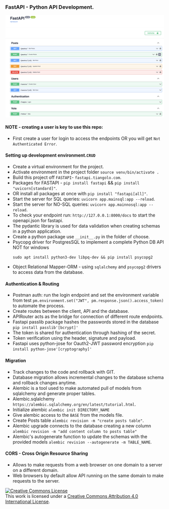 ### FastAPI - Python API Development.
![FastAPI](fastapi.png)
#### NOTE - creating a user is key to use this repo: 
- First create a user for login to access the endpoints OR you will get `Not Authenticated Error`.

####  Setting up development environment.`CRUD`
- Create a virtual environment for the project.
- Activate environment in the project folder `source venv/bin/activate .`
- Build this project off `FASTAPI`- `fastapi.tiangolo.com`.
- Packages for FASTAPI - `pip install fastapi` && `pip install "uvicorn[standard]"`.
- OR install all packages at once with `pip install "fastapi[all]"`.
- Start the server for SQL queries: `uvicorn app.mainsql:app --reload`.
- Start the server for NO-SQL queries: `uvicorn app.mainnosql:app --reload`.
- To check your endpoint run: `http://127.0.0.1:8000/docs` to start the openapi.json for fastapi.
- The pydantic library is used for data validation when creating schemas in a python application.
- Create a python package use `__init__.py` in the folder of choose.
- Psycopg driver for PostgresSQL to implement a complete Python DB API NOT for windows
  ```
  sudo apt install python3-dev libpq-dev && pip install psycopg2 
  
  ```
- Object Relational Mapper-ORM - using `sqlalchemy` and `psycopg2` drivers to access data from the database.

#### Authentication & Routing
- Postman auth: run the login endpoint and set the environment variable from test `pm.environment.set("JWT", pm.response.json().access_token)` to automate the process.
- Create routes between the client, API and the database.
- APIRouter acts as the bridge for connection of different route endpoints.
- Fastapi passlib package hashes the passwords stored in the database ` pip install passlib'[bcrypt]' `
- The token is shared for authentication through hashing of the secret.
- Token verification using the header, signature and payload.
- Fastapi uses python-jose for Oauth2-JWT password encryption `pip install python-jose'[cryptography]'  `

#### Migration
- Track changes to the code and rollback with GIT.
- Database migration allows incremental changes to the database schema and rollback changes anytime.
- Alembic is a tool used to make automated pull of models from sqlalchemy and generate proper tables.
- Alembic.sqlalchemy `https://alembic.sqlalchemy.org/en/latest/tutorial.html`.
- Initialize alembic `alembic init DIRECTORY_NAME`
- Give alembic access to the `BASE` from the models file.
- Create Posts table `alembic revision -m "create posts table"`.
- Alembic upgrade connects to the database creating a new column `alembic revision -m "add content column to posts table"`
- Alembic's autogenerate function to update the schemas with the provided models `alembic revision --autogenerate -m TABLE_NAME`.

#### CORS - Cross Origin Resource Sharing
- Allows to make requests from a web browser on one domain to a server on a different domain.
- Web browsers by default allow API running on the same domain to make requests to the server.

<a rel="license" href="http://creativecommons.org/licenses/by/4.0/"><img alt="Creative Commons License" style="border-width:0" src="https://i.creativecommons.org/l/by/4.0/88x31.png" /></a><br />This work is licensed under a <a rel="license" href="http://creativecommons.org/licenses/by/4.0/">Creative Commons Attribution 4.0 International License</a>.